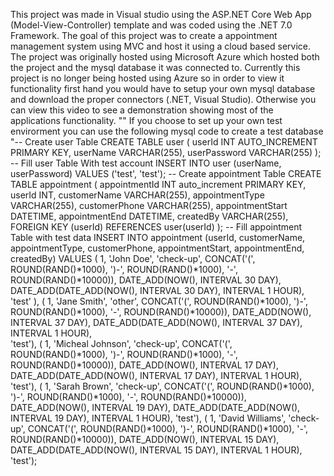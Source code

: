 This project was made in Visual studio using the ASP.NET Core Web App (Model-View-Controller) template and was coded using the .NET 7.0 Framework.
The goal of this project was to create a appointment management system using MVC and host it using a cloud based service. 
The project was originally hosted using Microsoft Azure which hosted both the project and the mysql database it was connected to.
Currently this project is no longer being hosted using Azure so in order to view it functionality first hand you would have to setup your own mysql database and download the proper connectors (.NET, Visual Studio).
Otherwise you can view this video to see a demonstration showing most of the applications functionality. ""
If you choose to set up your own test envirorment you can use the following mysql code to create a test database
"-- Create user Table
CREATE TABLE user (
    userId INT AUTO_INCREMENT PRIMARY KEY,
    userName VARCHAR(255),
    userPassword VARCHAR(255)
);
-- Fill user Table With test account
INSERT INTO user (userName, userPassword)
VALUES
('test', 'test');
-- Create appointment Table
CREATE TABLE appointment (
    appointmentId INT auto_increment PRIMARY KEY,
    userId INT,
    customerName VARCHAR(255),
    appointmentType VARCHAR(255),
    customerPhone VARCHAR(255),
    appointmentStart DATETIME,
    appointmentEnd DATETIME,
    createdBy VARCHAR(255),
    FOREIGN KEY (userId) REFERENCES user(userId)
);
-- Fill appointment Table with  test data
INSERT INTO appointment (userId, customerName, appointmentType, customerPhone, appointmentStart, appointmentEnd, createdBy)
VALUES 
    (
        1, 
        'John Doe', 
        'check-up', 
        CONCAT('(', ROUND(RAND()*1000), ')-', ROUND(RAND()*1000), '-', ROUND(RAND()*10000)), 
        DATE_ADD(NOW(), INTERVAL 30 DAY), 
        DATE_ADD(DATE_ADD(NOW(), INTERVAL 30 DAY), INTERVAL 1 HOUR), 
        'test'
    ),
    (
		1, 
        'Jane Smith', 
        'other', 
        CONCAT('(', ROUND(RAND()*1000), ')-', ROUND(RAND()*1000), '-', ROUND(RAND()*10000)), 
        DATE_ADD(NOW(), INTERVAL 37 DAY), 
        DATE_ADD(DATE_ADD(NOW(), INTERVAL 37 DAY), INTERVAL 1 HOUR),  
        'test'),
    (
		1, 
        'Micheal Johnson', 
        'check-up', 
        CONCAT('(', ROUND(RAND()*1000), ')-', ROUND(RAND()*1000), '-', ROUND(RAND()*10000)), 
        DATE_ADD(NOW(), INTERVAL 17 DAY), 
        DATE_ADD(DATE_ADD(NOW(), INTERVAL 17 DAY), INTERVAL 1 HOUR), 
        'test'),
    (
		1, 
        'Sarah Brown', 
        'check-up', 
        CONCAT('(', ROUND(RAND()*1000), ')-', ROUND(RAND()*1000), '-', ROUND(RAND()*10000)), 
        DATE_ADD(NOW(), INTERVAL 19 DAY), 
        DATE_ADD(DATE_ADD(NOW(), INTERVAL 19 DAY), INTERVAL 1 HOUR), 
        'test'),
    (
		1, 
        'David Williams', 
        'check-up', 
        CONCAT('(', ROUND(RAND()*1000), ')-', ROUND(RAND()*1000), '-', ROUND(RAND()*10000)), 
        DATE_ADD(NOW(), INTERVAL 15 DAY), 
        DATE_ADD(DATE_ADD(NOW(), INTERVAL 15 DAY), INTERVAL 1 HOUR), 
        'test');
